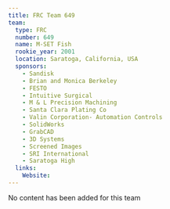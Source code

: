 ```yaml
---
title: FRC Team 649
team:
  type: FRC
  number: 649
  name: M-SET Fish
  rookie_year: 2001
  location: Saratoga, California, USA
  sponsors:
    - Sandisk
    - Brian and Monica Berkeley
    - FESTO
    - Intuitive Surgical
    - M & L Precision Machining
    - Santa Clara Plating Co
    - Valin Corporation- Automation Controls
    - SolidWorks
    - GrabCAD
    - 3D Systems
    - Screened Images
    - SRI International
    - Saratoga High
  links:
    Website: 
---
```

No content has been added for this team